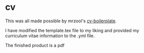 # cv

This was all made possible by mrzool's [cv-boilerplate](https://github.com/mrzool/cv-boilerplate).

I have modified the template.tex file to my liking and provided my curriculum vitae information to the .yml file.  

The finished product is a pdf
